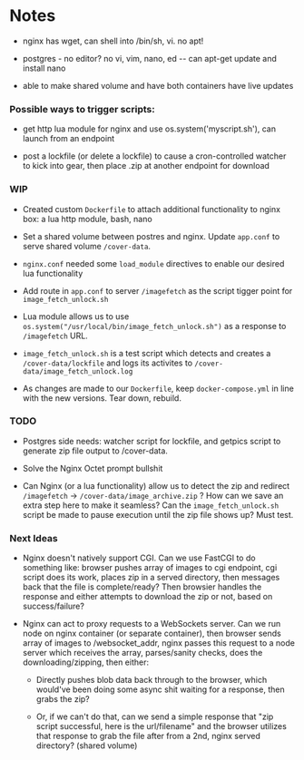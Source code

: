 # Notes

- nginx has wget, can shell into /bin/sh, vi. no apt!

- postgres - no editor? no vi, vim, nano, ed -- can apt-get update and install nano

- able to make shared volume and have both containers have live updates




### Possible ways to trigger scripts:

- get http lua module for nginx and use os.system('myscript.sh'), can launch from an endpoint

- post a lockfile (or delete a lockfile) to cause a cron-controlled watcher to kick into gear, then place .zip at another endpoint for download


### WIP

- Created custom `Dockerfile` to attach additional functionality to nginx box: a lua http module, bash, nano

- Set a shared volume between postres and nginx. Update `app.conf` to serve shared volume `/cover-data`.

- `nginx.conf` needed some `load_module` directives to enable our desired lua functionality

- Add route in `app.conf` to server `/imagefetch` as the script tigger point for `image_fetch_unlock.sh`

- Lua module allows us to use `os.system("/usr/local/bin/image_fetch_unlock.sh")` as a response to `/imagefetch` URL.

- `image_fetch_unlock.sh` is a test script which detects and creates a `/cover-data/lockfile` and logs its activites to `/cover-data/image_fetch_unlock.log`

- As changes are made to our `Dockerfile`, keep `docker-compose.yml` in line with the new versions. Tear down, rebuild.

### TODO

- Postgres side needs: watcher script for lockfile, and getpics script to generate zip file output to /cover-data.

- Solve the Nginx Octet prompt bullshit

- Can Nginx (or a lua functionality) allow us to detect the zip and redirect `/imagefetch` -> `/cover-data/image_archive.zip` ? How can we save an extra step here to make it seamless? Can the `image_fetch_unlock.sh` script be made to pause execution until the zip file shows up? Must test.


### Next Ideas

- Nginx doesn't natively support CGI. Can we use FastCGI to do something like: browser pushes array of images to cgi endpoint, cgi script does its work, places zip in a served directory, then messages back that the file is complete/ready? Then browsier handles the response and either attempts to download the zip or not, based on success/failure?

- Nginx can act to proxy requests to a WebSockets server. Can we run node on nginx container (or separate container), then browser sends array of images to /websocket_addr, nginx passes this request to a node server which receives the array, parses/sanity checks, does the downloading/zipping, then either:

  - Directly pushes blob data back through to the browser, which would've been doing some async shit waiting for a response, then grabs the zip?

  - Or, if we can't do that, can we send a simple response that "zip script successful, here is the url/filename" and the browser utilizes that response to grab the file after from a 2nd, nginx served directory? (shared volume)
